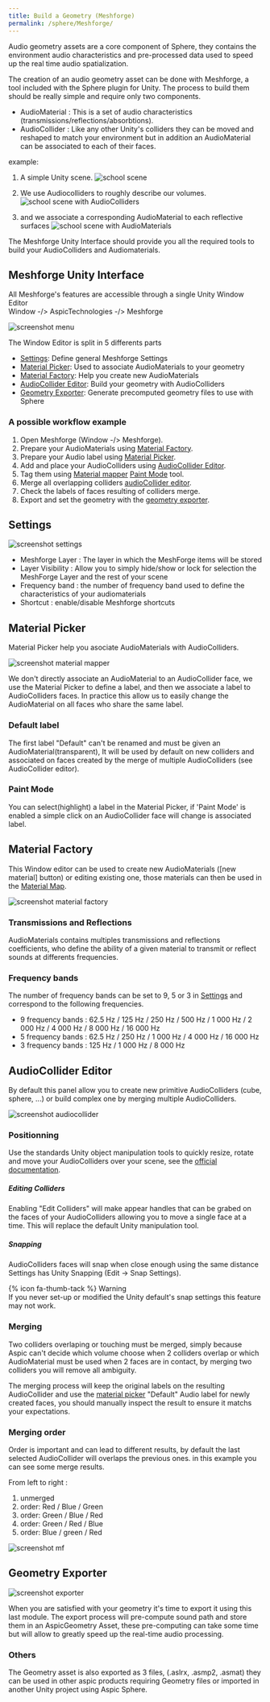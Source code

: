```yaml
---
title: Build a Geometry (Meshforge)
permalink: /sphere/Meshforge/
---
```


[screenshot school1]: {{site.baseurl}}/sphere/img/m_school1.png
[screenshot school2]: {{site.baseurl}}/sphere/img/m_school2.png
[screenshot school2b]: {{site.baseurl}}/sphere/img/m_school2bis.png
[screenshot school3]: {{site.baseurl}}/sphere/img/m_school3.png
[screenshot school3b]: {{site.baseurl}}/sphere/img/m_school3bis.png
[screenshot mui]: {{site.baseurl}}/sphere/img/m_mui.png
[screenshot merging]: {{site.baseurl}}/sphere/img/m_merge123.png
[screenshot merging2]: {{site.baseurl}}/sphere/img/m_merge.png
[screenshot settings]: {{site.baseurl}}/sphere/img/m_settings.png
[screenshot material factory]: {{site.baseurl}}/sphere/img/m_materialf.png
[screenshot material picker]: {{site.baseurl}}/sphere/img/m_materialp.png
[screenshot audiocollider]: {{site.baseurl}}/sphere/img/m_audiocollider.png
[screenshot exporter]: {{site.baseurl}}/sphere/img/m_exporter.png


[LaMeilleureStartUpDuMonde]: http://www.aspictechnologies.com/
[Wwise]: https://www.audiokinetic.com/products/wwise/
[WwiseUnityIntegration]: https://www.audiokinetic.com/fr/library/edge/?source=Unity&id=main.html
[WwiseUnrealIntegration]: https://www.audiokinetic.com/library/edge/?source=UE4&id=using.html
[Unity]: https://unity3d.com
[Unreal]: https://www.unrealengine.com
[VisualStudio]: https://www.visualstudio.com




Audio geometry assets are a core component of Sphere, they contains the environment audio characteristics and pre-processed data used to speed up the real time audio spatialization.

The creation of an audio geometry asset can be done with Meshforge, a tool included with the Sphere plugin for Unity.
The process to build them should be really simple and require only two components.

+ AudioMaterial : This is a set of audio characteristics (transmissions/reflections/absorbtions).  
+ AudioCollider : Like any other Unity's colliders they can be moved and reshaped to match your environment but in addition an AudioMaterial can be associated to each of their faces.

 example:

1. A simple Unity scene. 
![school scene][screenshot school1]

2. We use Audiocolliders to roughly describe our volumes. 
![school scene with AudioColliders][screenshot school2b]

3. and we associate a corresponding AudioMaterial to each reflective surfaces
![school scene with AudioMaterials][screenshot school3b]

The Meshforge Unity Interface should provide you all the required tools to build your AudioColliders and Audiomaterials.

## Meshforge Unity Interface

All Meshforge's features are accessible through a single Unity Window Editor  
Window -/> AspicTechnologies -/> Meshforge

![screenshot menu][screenshot mui]

The Window Editor is split in 5 differents parts

* [Settings](#settings): 
Define general Meshforge Settings 
* [Material Picker](#material-picker): 
Used to associate AudioMaterials to your geometry
* [Material Factory](#material-factory): 
Help you create new AudioMaterials
* [AudioCollider Editor](#audioCollider-editor): 
Build your geometry with AudioColliders
* [Geometry Exporter](#geometry-exporter): 
Generate precomputed geometry files to use with Sphere


### A possible workflow example

1. Open Meshforge (Window -/> Meshforge).
2. Prepare your AudioMaterials using [Material Factory](#material-factory).
3. Prepare your Audio label using [Material Picker](#material-picker).
4. Add and place your AudioColliders using [AudioCollider Editor](#audiocollider-editor).
5. Tag them using [Material mapper](#material-picker) [Paint Mode](#paint-mode) tool.
6. Merge all overlapping colliders [audioCollider editor](#audiocollider-editor).
7. Check the labels of faces resulting of colliders merge.
8. Export and set the geometry with the [geometry exporter](#geometry-exporter).


## Settings

![screenshot settings][screenshot settings]

* Meshforge Layer : The layer in which the MeshForge items will be stored
* Layer Visibility : Allow you to simply hide/show or lock for selection the MeshForge Layer and the rest of your scene
* Frequency band : the number of frequency band used to define the characteristics of your audiomaterials
* Shortcut : enable/disable Meshforge shortcuts


## Material Picker

Material Picker help you asociate AudioMaterials with AudioColliders.

![screenshot material mapper][screenshot material picker]

We don't directly associate an AudioMaterial to an AudioCollider face, we use the Material Picker to define a label, and then we associate a label to AudioColliders faces. In practice this allow us to easily change the AudioMaterial on all faces who share the same label.

### Default label

The first label "Default" can't be renamed and must be given an AudioMaterial(transparent), It will be used by default on new colliders and associated on faces created by the merge of multiple AudioColliders (see AudioCollider editor).

### Paint Mode

You can select(highlight) a label in the Material Picker, if 'Paint Mode' is enabled a simple click on an AudioCollider face will change is associated label.

## Material Factory

This Window editor can be used to create new AudioMaterials ([new material] button) or editing existing one, those materials can then be used in the [Material Map](#material-map).

![screenshot material factory][screenshot material factory]

### Transmissions and Reflections

AudioMaterials contains multiples transmissions and reflections coefficients, who define the ability of a given material to transmit or reflect sounds at differents frequencies.  

### Frequency bands

The number of frequency bands can be set to 9, 5 or 3 in [Settings](#settings) and correspond to the following frequencies.

* 9 frequency bands : 62.5 Hz / 125 Hz / 250 Hz / 500 Hz / 1 000 Hz / 2 000 Hz / 4 000 Hz / 8  000 Hz / 16 000 Hz  
* 5 frequency bands : 62.5 Hz / 250 Hz / 1 000 Hz / 4 000 Hz / 16 000 Hz   
* 3 frequency bands : 125  Hz / 1 000 Hz / 8 000 Hz

## AudioCollider Editor

By default this panel allow you to create new primitive AudioColliders (cube, sphere, ...) or build complex one by merging multiple AudioColliders.

![screenshot audiocollider][screenshot audiocollider]

### Positionning

Use the standards Unity object manipulation tools to quickly resize, rotate and move your AudioColliders over your scene, see the [official documentation](https://docs.unity3d.com/Manual/PositioningGameObjects.html). 

##### Editing Colliders 

Enabling "Edit Colliders" will make appear handles that can be grabed on the faces of your AudioColliders allowing you to move a single face at a time. This will replace the default Unity manipulation tool.

##### Snapping

AudioColliders faces will snap when close enough using the same distance Settings has Unity Snapping (Edit -> Snap Settings).

{% icon fa-thumb-tack %} Warning   
If you never set-up or modified the Unity default's snap settings this feature may not work.

### Merging

Two colliders overlaping or touching must be merged, simply because Aspic can't decide which volume choose when 2 colliders overlap or which AudioMaterial must be used when 2 faces are in contact, by merging two colliders you will remove all ambiguity.

The merging process will keep the original labels on the resulting AudioCollider and use the [material picker](#material-picker) "Default" Audio label for newly created faces, you should manually inspect the result to ensure it matchs your expectations.

### Merging order

Order is important and can lead to different results, by default the last selected AudioCollider will overlaps the previous ones. in this example you can see some merge results.

From left to right : 

1. unmerged 
2. order: Red / Blue / Green
3. order: Green / Blue / Red
4. order: Green / Red / Blue
5. order: Blue / green / Red

![screenshot mf][screenshot merging2]


## Geometry Exporter

![screenshot exporter][screenshot exporter]

When you are satisfied with your geometry it's time to export it using this last module. The export process will pre-compute sound path and store them in an AspicGeometry Asset, these pre-computing can take some time but will allow to greatly speed up the real-time audio processing.


### Others

The Geometry asset is also exported as 3 files, (.aslrx, .asmp2, .asmat) they can be used in other aspic products requiring Geometry files or imported in another Unity project using Aspic Sphere.






